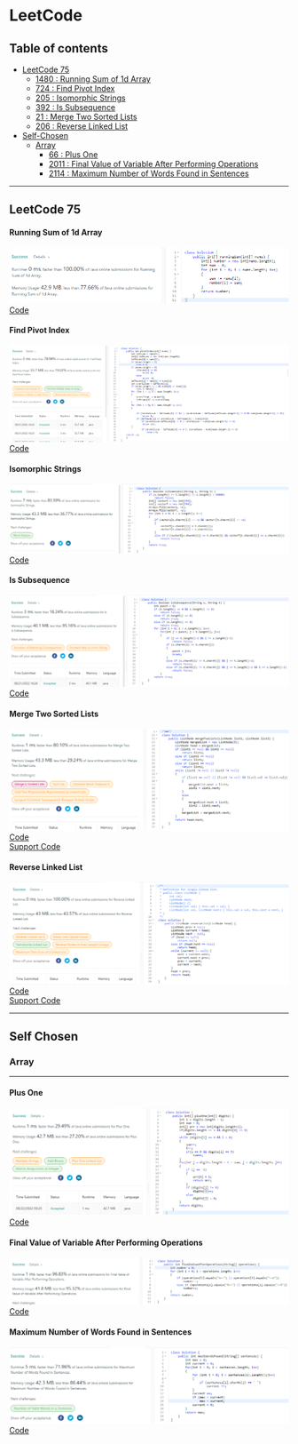# LeetCode
## Table of contents
* [LeetCode 75](#LeetCode-75)
    * [1480 : Running Sum of 1d Array](#Running-Sum-of-1d-Array)
    * [724 : Find Pivot Index](#Find-Pivot-Index)
    * [205 : Isomorphic Strings](#Isomorphic-Strings)
    * [392 : Is Subsequence](#Is-Subsequence)
    * [21 : Merge Two Sorted Lists](#Merge-Two-Sorted-Lists)
    * [206 : Reverse Linked List](#Reverse-Linked-List)
* [Self-Chosen](#Self-Chosen)
  * [Array](#Array)
    * [66 : Plus One](#Plus-One)
    * [2011 : Final Value of Variable After Performing Operations](#Final-Value-of-Variable-After-Performing-Operations)
    * [2114 : Maximum Number of Words Found in Sentences](#Maximum-Number-of-Words-Found-in-Sentences)

---
## LeetCode 75

#### Running Sum of 1d Array
![SubmissionRS1A](Submissions/1480-running-sum-of-1d-array.PNG)<br />
[Code](src/RunningSumof1dArray.java)

#### Find Pivot Index
![SubmissionFindPivotIndex](Submissions/724-find-pivot-index.PNG)
[Code](src/FindPivotIndex.java)

#### Isomorphic Strings
![SubmissionIsoStrings](Submissions/205-isomorphic-strings.PNG)
[Code](src/IsomorphicStrings.java)

#### Is Subsequence
![SubmissionIsSubsequence](Submissions/392-is-subsequence.PNG)
[Code](src/IsSubsequence.java)

#### Merge Two Sorted Lists
![SubmissionMergeTwoSortedLists](Submissions/21-merge-sorted-lists.PNG)
[Code](src/MergeTwoSortedLists.java)<br />
[Support Code](src/ListNode.java)

#### Reverse Linked List
![SubmissionReverseLinkedList](Submissions/206-reverse-linked-list.PNG)
[Code](src/ReverseLinkedList.java)<br />
[Support Code](src/ListNode.java)

---

## Self Chosen

### Array

---
#### Plus One
![SubmissionRS1A](Submissions/66-plus-one.PNG)<br />
[Code](src/PlusOne.java)

#### Final Value of Variable After Performing Operations
![SubmissionFVoVAPO](Submissions/2011-final-value-of-variable-after-performing-operations.PNG)<br />
[Code](src/FinalValueofVariableAfterPerformingOperations.java)

#### Maximum Number of Words Found in Sentences
![SubmissionMNoWFiS](Submissions/2114-maximum-number-of-words-found-in-sentences.PNG)<br />
[Code](src/MaximumNumberofWordsFoundinSentences.java)